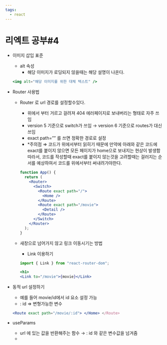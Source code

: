 ```yaml
---
tags:
  - react
---
```

# 리엑트 공부#4

- 이미지 삽입 표준
    - alt 속성
        - 해당 이미지가 로딩되지 않을때는 해당 설명이 나온다.
    
    ```jsx
    <img alt="해당 이미지를 위한 대체 텍스트" />
    ```
    
- Router 사용법
    - Router 로 url 경로를 설정할수있다.
        - 위에서 부터 거르고 걸려져 404 에러페이지로 보내버리는 형태로 자주 쓰임
        - version 5 기준으로 switch가 쓰임 → version 6 기준으로 routes가 대신 쓰임
        - exact path=”” 를 쓰면 정확한 경로로 설정
        - *주의점 ⇒  코드가 위에서부터 읽히기 때문에 만약에 아래와 같은 코드에 exact를 붙이지 않으면 모든 페이지가 home으로 보내지는 현상이 발생함
        따라서, 코드를 작성할때 exact를 붙이지 않는것을 고려할때는 걸러지는 순서를 예상하여서 코드를 위에서부터 써내려가야한다.
        
        ```jsx
        function App() {
          return (
            <Router>
              <Switch>
                <Route exact path="/">
                  <Home />
                </Route>
                <Route exact path="/movie">
                  <Detail />
                </Route>
              </Switch>
            </Router>
          );
        }
        ```
        
    - 새창으로 넘어가지 않고 링크 이동시기는 방법
        - Link 이용하기
        
        ```jsx
        import { Link } from "react-router-dom";
        
        <h1>
        <Link to="/movie">{movie}</Link>
        ```
        
- 동적 url 설정하기
    - 예를 들어 movie/id에서 id 요소 설정 가능
    - : id ⇒ 변형가능한 변수
    
    ```jsx
    <Route exact path="/movie/:id"> </Home> </Route>
    ```
    

- useParams
    - url 에 있는 값을 반환해주는 함수 → : id 와 같은 변수값을 넘겨줌
    -